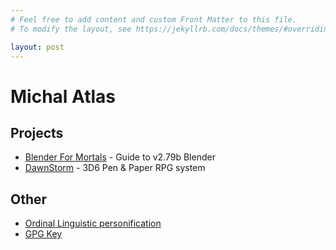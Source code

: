 ```yaml
---
# Feel free to add content and custom Front Matter to this file.
# To modify the layout, see https://jekyllrb.com/docs/themes/#overriding-theme-defaults

layout: post
---
```


# Michal Atlas

## Projects

- [Blender For Mortals](/bfm) - Guide to v2.79b Blender
- [DawnStorm](/dawnstorm) - 3D6 Pen & Paper RPG system

## Other

- [Ordinal Linguistic personification](/olp)
- [GPG Key](/key.gpg)
